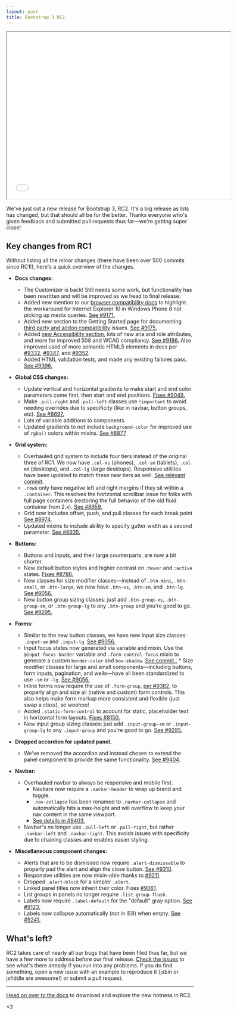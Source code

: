 ```yaml
---
layout: post
title: Bootstrap 3 RC2
---
```


<iframe width="600" height="450" src="//www.youtube.com/embed/wiyYozeOoKs?rel=0" allowfullscreen></iframe>

We've just cut a new release for Bootstrap 3, RC2. It's a big release as lots has changed, but that should all be for the better. Thanks everyone who's given feedback and submitted pull requests thus far—we're getting super close!


## Key changes from RC1

Without listing all the minor changes (there have been over 500 commits since RC1!), here's a quick overview of the changes.

* **Docs changes:**
  * The Customizer is back! Still needs some work, but functionality has been rewritten and will be improved as we head to final release.
  * Added new mention to our [browser compatibility docs](http://getbootstrap.com/getting-started/#browsers) to highlight the workaround for Internet Explorer 10 in Windows Phone 8 not picking up media queries. [See #9171.](https://github.com/twbs/bootstrap/pull/9171)
  * Added new section to the Getting Started page for documenting [third party and addon compatibility](http://getbootstrap.com/getting-started/#third-parties) issues. [See #9175.](https://github.com/twbs/bootstrap/pull/9175)
  * Added [new Accessibility section](http://getbootstrap.com/getting-started/#accessibility), lots of new aria and role attributes, and more for improved 508 and WCAG compliancy. [See #9186.](https://github.com/twbs/bootstrap/pull/9186) Also improved used of more semantic HTML5 elements in docs per [#9332](https://github.com/twbs/bootstrap/pull/9332), [#9347](https://github.com/twbs/bootstrap/pull/9347), and [#9352](https://github.com/twbs/bootstrap/pull/9352).
  * Added HTML validation tests, and made any existing failures pass. [See #9396.](https://github.com/twbs/bootstrap/pull/9396)

* **Global CSS changes:**
  * Update vertical and horizontal gradients to make start and end color parameters come first, then start and end positions. [Fixes #9049.](https://github.com/twbs/bootstrap/issues/9049)
  * Make `.pull-right` and `.pull-left` classes use `!important` to avoid needing overrides due to specificity (like in navbar, button groups, etc). [See #8697.](https://github.com/twbs/bootstrap/issues/8697)
  * Lots of variable additions to components.
  * Updated gradients to not include `background-color` for improved use of `rgba()` colors within mixins. [See #8877](https://github.com/twbs/bootstrap/pull/8877)

* **Grid system:**
  * Overhauled grid system to include four tiers instead of the original three of RC1. We now have `.col-xs` (phones), `.col-sm` (tablets), `.col-md` (desktops), and `.col-lg` (large desktops). Responsive utilities have been updated to match these new tiers as well. [See relevant commit](https://github.com/twbs/bootstrap/commit/a2b9988eb908e5b95fb253aac7fde0fbd61c375e).
  * `.row`s only have negative left and right margins if they sit within a `.container`. This resolves the horizontal scrollbar issue for folks with full page containers (restoring the full behavior of the old fluid container from 2.x). [See #8959.](https://github.com/twbs/bootstrap/issues/8959)
  * Grid now includes offset, push, and pull classes for each break point [See #8974.](https://github.com/twbs/bootstrap/pull/8974)
  * Updated mixins to include ability to specify gutter width as a second parameter. [See #8935.](https://github.com/twbs/bootstrap/pull/8935)

* **Buttons:**
  * Buttons and inputs, and their large counterparts, are now a bit shorter.
  * New default button styles and higher contrast on `:hover` and `:active` states. [Fixes #8786.](https://github.com/twbs/bootstrap/issues/8786)
  * New classes for size modifier classes—instead of `.btn-mini`, `.btn-small`, or `.btn-large`, we now have `.btn-xs`, `.btn-sm`, and `.btn-lg`. [See #9056.](https://github.com/twbs/bootstrap/pull/9056)
  * New button group sizing classes: just add `.btn-group-xs`, `.btn-group-sm`, or `.btn-group-lg` to any `.btn-group` and you're good to go. [See #9295.](https://github.com/twbs/bootstrap/pull/9295)

* **Forms:**
  * Similar to the new button classes, we have new input size classes: `.input-sm` and `.input-lg`. [See #9056.](https://github.com/twbs/bootstrap/pull/9056)
  * Input focus states now generated via variable and mixin. Use the `@input-focus-border` variable and `.form-control-focus` mixin to generate a custom `border-color` and `box-shadow`. [See commit .](http://) * Size modifier classes for large and small components—including buttons, form inputs, pagination, and wells—have all been standardized to use `-sm` or `-lg`. [See #9056.](https://github.com/twbs/bootstrap/pull/9056)
  * Inline forms now require the use of `.form-group`, [per #9382](https://github.com/twbs/bootstrap/issues/9382), to properly align and size all (native and custom) form controls. This also helps make form markup more consistent and flexible (just swap a class), so woohoo!
  * Added `.static-form-control` to account for static, placeholder text in horizontal form layouts. [Fixes #8150.](https://github.com/twbs/bootstrap/issues/8150)
  * New input group sizing classes: just add `.input-group-sm` or `.input-group-lg` to any `.input-group` and you're good to go. [See #9295.](https://github.com/twbs/bootstrap/pull/9295)

* **Dropped accordion for updated panel.**
  * We've removed the accordion and instead chosen to extend the panel component to provide the same functionality. [See #9404](https://github.com/twbs/bootstrap/pull/9404).

* **Navbar:**
  * Overhauled navbar to always be responsive and mobile first.
    * Navbars now require a `.navbar-header` to wrap up brand and toggle.
    * `.nav-collapse` has been renamed to `.navbar-collapse` and automatically hits a max-height and will overflow to keep your nav content in the same viewport.
    * [See details in #9403.](https://github.com/twbs/bootstrap/pull/9403)
  * Navbar's no longer use `.pull-left` or `.pull-right`, but rather `.navbar-left` and `.navbar-right`. This avoids issues with specificity due to chaining classes and enables easier styling.


* **Miscellaneous component changes:**
  * Alerts that are to be dismissed now require `.alert-dismissable` to properly pad the alert and align the close button. [See #9310](https://github.com/twbs/bootstrap/issues/9310).
  * Responsive utilities are now mixin-able thanks to [#9211](https://github.com/twbs/bootstrap/issues/9211).
  * Dropped `.alert-block` for a simpler `.alert`.
  * Linked panel titles now inherit their color. Fixes [#9061](https://github.com/twbs/bootstrap/issues/9061).
  * List groups in panels no longer require `.list-group-flush`.
  * Labels now require `.label-default` for the "default" gray option. [See #9123.](https://github.com/twbs/bootstrap/pull/9123)
  * Labels now collapse automatically (not in IE8) when empty. [See #9241.](https://github.com/twbs/bootstrap/issues/9241)


## What's left?

RC2 takes care of nearly all our bugs that have been filed thus far, but we have a few more to address before our final release. [Check the issues](https://github.com/twbs/bootstrap/issues?state=open) to see what's there already if you run into any problems. If you do find something, open a new issue with an example to reproduce it (jsbin or jsfiddle are awesome!) or submit a pull request.

-----

[Head on over to the docs](http://getbootstrap.com) to download and explore the new hotness in RC2.

<3
